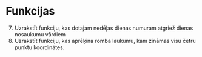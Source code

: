 # Funkcijas
7. Uzrakstīt funkciju, kas dotajam nedēļas dienas numuram atgriež dienas nosaukumu vārdiem
8. Uzrakstīt funkciju, kas aprēķina romba laukumu, kam zināmas visu četru punktu koordinātes.